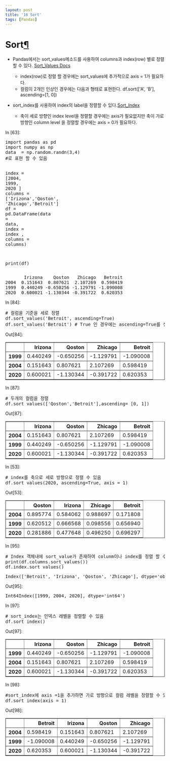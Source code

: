 ```yaml
---
layout: post
title: '16 Sort'
tags: [Pandas]
---
```


<div class="cell border-box-sizing text_cell rendered">
<div class="prompt input_prompt">
</div>
<div class="inner_cell">
<div class="text_cell_render border-box-sizing rendered_html">
<h1 id="Sort">Sort<a class="anchor-link" href="#Sort">&#182;</a></h1><ul>
<li><p>Pandas에서는 sort_values메소드를 사용하여 columns과 index(row) 별로 정렬할 수 있다. <a href="https://pandas.pydata.org/pandas-docs/stable/generated/pandas.DataFrame.sort_values.html">Sort_Values Docs</a></p>
<ul>
<li>index(row)로 정렬 할 경우에는 sort_values에 추가적으로  axis = 1가 필요하다.</li>
<li>컬럼이 2개인 인상인 경우에는 다음과 형태로 표현한다. df.sort(['A', 'B'], ascending=[1, 0])</li>
</ul>
</li>
<li><p>sort_index를 사용하여 index의 label을 정렬할 수 있다.<a href="https://pandas.pydata.org/pandas-docs/stable/generated/pandas.DataFrame.sort_index.html">Sort_Index</a></p>
<ul>
<li>축이 세로 방향인 index level을 정렬할 경우에는 axis가 필요없지만 축이 가로 방향인 column level 을 정렬할 경우에는 axis = 0가 필요하다. </li>
</ul>
</li>
</ul>

</div>
</div>
</div>
<div class="cell border-box-sizing code_cell rendered">
<div class="input">
<div class="prompt input_prompt">In&nbsp;[63]:</div>
<div class="inner_cell">
    <div class="input_area">
<div class=" highlight hl-ipython3"><pre><span></span><span class="kn">import</span> <span class="nn">pandas</span> <span class="k">as</span> <span class="nn">pd</span>
<span class="kn">import</span> <span class="nn">numpy</span> <span class="k">as</span> <span class="nn">np</span>
<span class="n">data</span>  <span class="o">=</span> <span class="n">np</span><span class="o">.</span><span class="n">random</span><span class="o">.</span><span class="n">randn</span><span class="p">(</span><span class="mi">3</span><span class="p">,</span><span class="mi">4</span><span class="p">)</span>
<span class="c1">#로 표현 할 수 있음</span>


<span class="n">index</span> <span class="o">=</span> <span class="p">[</span><span class="mi">2004</span><span class="p">,</span> <span class="mi">1999</span><span class="p">,</span> <span class="mi">2020</span> <span class="p">]</span>
<span class="n">columns</span> <span class="o">=</span> <span class="p">[</span><span class="s1">&#39;Irizona&#39;</span><span class="p">,</span><span class="s1">&#39;Qoston&#39;</span><span class="p">,</span> <span class="s1">&#39;Zhicago&#39;</span><span class="p">,</span><span class="s1">&#39;Betroit&#39;</span><span class="p">]</span>
<span class="n">df</span> <span class="o">=</span> <span class="n">pd</span><span class="o">.</span><span class="n">DataFrame</span><span class="p">(</span><span class="n">data</span> <span class="o">=</span> <span class="n">data</span><span class="p">,</span> <span class="n">index</span> <span class="o">=</span> <span class="n">index</span> <span class="p">,</span> <span class="n">columns</span> <span class="o">=</span> <span class="n">columns</span><span class="p">)</span>

<span class="nb">print</span><span class="p">(</span><span class="n">df</span><span class="p">)</span>
</pre></div>

</div>
</div>
</div>

<div class="output_wrapper">
<div class="output">


<div class="output_area">
<div class="prompt"></div>

<div class="output_subarea output_stream output_stdout output_text">
<pre>       Irizona    Qoston   Zhicago   Betroit
2004  0.151643  0.807621  2.107269  0.598419
1999  0.440249 -0.650256 -1.129791 -1.090008
2020  0.600021 -1.130344 -0.391722  0.620353
</pre>
</div>
</div>

</div>
</div>

</div>
<div class="cell border-box-sizing code_cell rendered">
<div class="input">
<div class="prompt input_prompt">In&nbsp;[84]:</div>
<div class="inner_cell">
    <div class="input_area">
<div class=" highlight hl-ipython3"><pre><span></span><span class="c1"># 컬럼을 기준을 세로 정렬</span>
<span class="n">df</span><span class="o">.</span><span class="n">sort_values</span><span class="p">(</span><span class="s1">&#39;Betroit&#39;</span><span class="p">,</span> <span class="n">ascending</span><span class="o">=</span><span class="kc">True</span><span class="p">)</span>
<span class="n">df</span><span class="o">.</span><span class="n">sort_values</span><span class="p">(</span><span class="s1">&#39;Betroit&#39;</span><span class="p">)</span> <span class="c1"># True 인 경우에는 ascending=True를 생략할 수 있음 </span>
</pre></div>

</div>
</div>
</div>

<div class="output_wrapper">
<div class="output">


<div class="output_area">
<div class="prompt output_prompt">Out[84]:</div>


<div class="output_html rendered_html output_subarea output_execute_result">
<div>
<style>
    .dataframe thead tr:only-child th {
        text-align: right;
    }

    .dataframe thead th {
        text-align: left;
    }

    .dataframe tbody tr th {
        vertical-align: top;
    }
</style>
<table border="1" class="dataframe">
  <thead>
    <tr style="text-align: right;">
      <th></th>
      <th>Irizona</th>
      <th>Qoston</th>
      <th>Zhicago</th>
      <th>Betroit</th>
    </tr>
  </thead>
  <tbody>
    <tr>
      <th>1999</th>
      <td>0.440249</td>
      <td>-0.650256</td>
      <td>-1.129791</td>
      <td>-1.090008</td>
    </tr>
    <tr>
      <th>2004</th>
      <td>0.151643</td>
      <td>0.807621</td>
      <td>2.107269</td>
      <td>0.598419</td>
    </tr>
    <tr>
      <th>2020</th>
      <td>0.600021</td>
      <td>-1.130344</td>
      <td>-0.391722</td>
      <td>0.620353</td>
    </tr>
  </tbody>
</table>
</div>
</div>

</div>

</div>
</div>

</div>
<div class="cell border-box-sizing code_cell rendered">
<div class="input">
<div class="prompt input_prompt">In&nbsp;[87]:</div>
<div class="inner_cell">
    <div class="input_area">
<div class=" highlight hl-ipython3"><pre><span></span><span class="c1"># 두개의 컬럼을 정렬</span>
<span class="n">df</span><span class="o">.</span><span class="n">sort_values</span><span class="p">([</span><span class="s1">&#39;Qoston&#39;</span><span class="p">,</span><span class="s1">&#39;Betroit&#39;</span><span class="p">],</span><span class="n">ascending</span><span class="o">=</span> <span class="p">[</span><span class="mi">0</span><span class="p">,</span> <span class="mi">1</span><span class="p">])</span>
</pre></div>

</div>
</div>
</div>

<div class="output_wrapper">
<div class="output">


<div class="output_area">
<div class="prompt output_prompt">Out[87]:</div>


<div class="output_html rendered_html output_subarea output_execute_result">
<div>
<style>
    .dataframe thead tr:only-child th {
        text-align: right;
    }

    .dataframe thead th {
        text-align: left;
    }

    .dataframe tbody tr th {
        vertical-align: top;
    }
</style>
<table border="1" class="dataframe">
  <thead>
    <tr style="text-align: right;">
      <th></th>
      <th>Irizona</th>
      <th>Qoston</th>
      <th>Zhicago</th>
      <th>Betroit</th>
    </tr>
  </thead>
  <tbody>
    <tr>
      <th>2004</th>
      <td>0.151643</td>
      <td>0.807621</td>
      <td>2.107269</td>
      <td>0.598419</td>
    </tr>
    <tr>
      <th>1999</th>
      <td>0.440249</td>
      <td>-0.650256</td>
      <td>-1.129791</td>
      <td>-1.090008</td>
    </tr>
    <tr>
      <th>2020</th>
      <td>0.600021</td>
      <td>-1.130344</td>
      <td>-0.391722</td>
      <td>0.620353</td>
    </tr>
  </tbody>
</table>
</div>
</div>

</div>

</div>
</div>

</div>
<div class="cell border-box-sizing code_cell rendered">
<div class="input">
<div class="prompt input_prompt">In&nbsp;[53]:</div>
<div class="inner_cell">
    <div class="input_area">
<div class=" highlight hl-ipython3"><pre><span></span><span class="c1"># index를 축으로 세로 방향으로 정렬 수 있음</span>
<span class="n">df</span><span class="o">.</span><span class="n">sort_values</span><span class="p">(</span><span class="mi">2020</span><span class="p">,</span> <span class="n">ascending</span><span class="o">=</span><span class="kc">True</span><span class="p">,</span> <span class="n">axis</span> <span class="o">=</span> <span class="mi">1</span><span class="p">)</span>
</pre></div>

</div>
</div>
</div>

<div class="output_wrapper">
<div class="output">


<div class="output_area">
<div class="prompt output_prompt">Out[53]:</div>


<div class="output_html rendered_html output_subarea output_execute_result">
<div>
<style>
    .dataframe thead tr:only-child th {
        text-align: right;
    }

    .dataframe thead th {
        text-align: left;
    }

    .dataframe tbody tr th {
        vertical-align: top;
    }
</style>
<table border="1" class="dataframe">
  <thead>
    <tr style="text-align: right;">
      <th></th>
      <th>Qoston</th>
      <th>Irizona</th>
      <th>Zhicago</th>
      <th>Betroit</th>
    </tr>
  </thead>
  <tbody>
    <tr>
      <th>2004</th>
      <td>0.895774</td>
      <td>0.584062</td>
      <td>0.988697</td>
      <td>0.171808</td>
    </tr>
    <tr>
      <th>1999</th>
      <td>0.620512</td>
      <td>0.666568</td>
      <td>0.098556</td>
      <td>0.656940</td>
    </tr>
    <tr>
      <th>2020</th>
      <td>0.281886</td>
      <td>0.477648</td>
      <td>0.496250</td>
      <td>0.696297</td>
    </tr>
  </tbody>
</table>
</div>
</div>

</div>

</div>
</div>

</div>
<div class="cell border-box-sizing code_cell rendered">
<div class="input">
<div class="prompt input_prompt">In&nbsp;[95]:</div>
<div class="inner_cell">
    <div class="input_area">
<div class=" highlight hl-ipython3"><pre><span></span><span class="c1"># Index 객체내에 sort_value가 존재하여 colunm이나 index를 정렬 할 수 있음</span>
<span class="nb">print</span><span class="p">(</span><span class="n">df</span><span class="o">.</span><span class="n">columns</span><span class="o">.</span><span class="n">sort_values</span><span class="p">())</span>
<span class="n">df</span><span class="o">.</span><span class="n">index</span><span class="o">.</span><span class="n">sort_values</span><span class="p">()</span>
</pre></div>

</div>
</div>
</div>

<div class="output_wrapper">
<div class="output">


<div class="output_area">
<div class="prompt"></div>

<div class="output_subarea output_stream output_stdout output_text">
<pre>Index([&#39;Betroit&#39;, &#39;Irizona&#39;, &#39;Qoston&#39;, &#39;Zhicago&#39;], dtype=&#39;object&#39;)
</pre>
</div>
</div>

<div class="output_area">
<div class="prompt output_prompt">Out[95]:</div>



<div class="output_text output_subarea output_execute_result">
<pre>Int64Index([1999, 2004, 2020], dtype=&#39;int64&#39;)</pre>
</div>

</div>

</div>
</div>

</div>
<div class="cell border-box-sizing code_cell rendered">
<div class="input">
<div class="prompt input_prompt">In&nbsp;[97]:</div>
<div class="inner_cell">
    <div class="input_area">
<div class=" highlight hl-ipython3"><pre><span></span><span class="c1"># sort_index는 인덱스 레벨을 정렬할 수 있음</span>
<span class="n">df</span><span class="o">.</span><span class="n">sort_index</span><span class="p">()</span>
</pre></div>

</div>
</div>
</div>

<div class="output_wrapper">
<div class="output">


<div class="output_area">
<div class="prompt output_prompt">Out[97]:</div>


<div class="output_html rendered_html output_subarea output_execute_result">
<div>
<style>
    .dataframe thead tr:only-child th {
        text-align: right;
    }

    .dataframe thead th {
        text-align: left;
    }

    .dataframe tbody tr th {
        vertical-align: top;
    }
</style>
<table border="1" class="dataframe">
  <thead>
    <tr style="text-align: right;">
      <th></th>
      <th>Irizona</th>
      <th>Qoston</th>
      <th>Zhicago</th>
      <th>Betroit</th>
    </tr>
  </thead>
  <tbody>
    <tr>
      <th>1999</th>
      <td>0.440249</td>
      <td>-0.650256</td>
      <td>-1.129791</td>
      <td>-1.090008</td>
    </tr>
    <tr>
      <th>2004</th>
      <td>0.151643</td>
      <td>0.807621</td>
      <td>2.107269</td>
      <td>0.598419</td>
    </tr>
    <tr>
      <th>2020</th>
      <td>0.600021</td>
      <td>-1.130344</td>
      <td>-0.391722</td>
      <td>0.620353</td>
    </tr>
  </tbody>
</table>
</div>
</div>

</div>

</div>
</div>

</div>
<div class="cell border-box-sizing code_cell rendered">
<div class="input">
<div class="prompt input_prompt">In&nbsp;[98]:</div>
<div class="inner_cell">
    <div class="input_area">
<div class=" highlight hl-ipython3"><pre><span></span><span class="c1">#sort_index에 axis =1을 추가하면 가로 방향으로 컬럼 레벨을 정렬할 수 있음</span>
<span class="n">df</span><span class="o">.</span><span class="n">sort_index</span><span class="p">(</span><span class="n">axis</span> <span class="o">=</span> <span class="mi">1</span><span class="p">)</span>
</pre></div>

</div>
</div>
</div>

<div class="output_wrapper">
<div class="output">


<div class="output_area">
<div class="prompt output_prompt">Out[98]:</div>


<div class="output_html rendered_html output_subarea output_execute_result">
<div>
<style>
    .dataframe thead tr:only-child th {
        text-align: right;
    }

    .dataframe thead th {
        text-align: left;
    }

    .dataframe tbody tr th {
        vertical-align: top;
    }
</style>
<table border="1" class="dataframe">
  <thead>
    <tr style="text-align: right;">
      <th></th>
      <th>Betroit</th>
      <th>Irizona</th>
      <th>Qoston</th>
      <th>Zhicago</th>
    </tr>
  </thead>
  <tbody>
    <tr>
      <th>2004</th>
      <td>0.598419</td>
      <td>0.151643</td>
      <td>0.807621</td>
      <td>2.107269</td>
    </tr>
    <tr>
      <th>1999</th>
      <td>-1.090008</td>
      <td>0.440249</td>
      <td>-0.650256</td>
      <td>-1.129791</td>
    </tr>
    <tr>
      <th>2020</th>
      <td>0.620353</td>
      <td>0.600021</td>
      <td>-1.130344</td>
      <td>-0.391722</td>
    </tr>
  </tbody>
</table>
</div>
</div>

</div>

</div>
</div>

</div>
 

